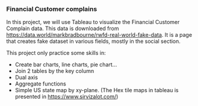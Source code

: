 ### Financial Customer complains

In this project, we will use Tableau to visualize the Financial Customer Complain data.
This data is downloaded from https://data.world/markbradbourne/rwfd-real-world-fake-data. It is a page that creates fake dataset in various fields, 
mostly in the social section.

This project only practice some skills in:
  - Create bar charts, line charts, pie chart...
  - Join 2 tables by the key column
  - Dual axis
  - Aggregate functions
  - Simple US state map by xy-plane. (The Hex tile maps in tableau is presented in https://www.sirvizalot.com/)
